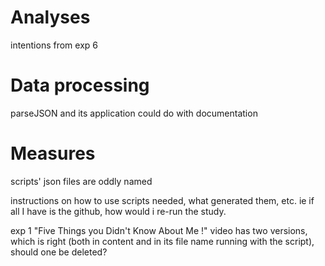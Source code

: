 # Analyses

intentions from exp 6

# Data processing

parseJSON and its application could do with documentation

# Measures

scripts' json files are oddly named

instructions on how to use scripts needed, what generated them, etc. ie if all I have is the github, how would i re-run the study.

exp 1 "Five Things you Didn't Know About Me !" video has two versions, which is right (both in content and in its file name running with the script), should one be deleted?

